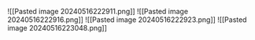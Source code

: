 ![[Pasted image 20240516222911.png]]
![[Pasted image 20240516222916.png]]
![[Pasted image 20240516222923.png]]
![[Pasted image 20240516223048.png]]
